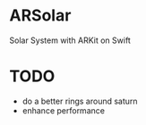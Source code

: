 # ARSolar
Solar System with ARKit on Swift

# TODO 
 * do a better rings around saturn 
 * enhance performance
 
